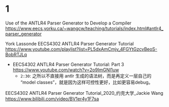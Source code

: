 
# 1

Use of the ANTLR4 Parser Generator to Develop a Compiler https://www.eecs.yorku.ca/~wangcw/teaching/tutorials/index.html#antlr4_parser_generator

York Lassonde EECS4302 ANTLR4 Parser Generator Tutorial https://www.youtube.com/playlist?list=PL5dxAmCmjv_4FGYtGzcvBeoS-BobRTJLq
- EECS4302 ANTLR4 Parser Generator Tutorial: Part 3 https://www.youtube.com/watch?v=2o9ImGNI1uw
  * `2:30`: 之所以不直接用 antlr 生成的语法树，而是再定义一层自己的 “model classes”，就是因为这样可控性更好，比如更容易debug。

EECS4302 ANTLR4 Parser Generator Tutorial_2020_约克大学_Jackie Wang https://www.bilibili.com/video/BV1er4y1F7sa
